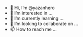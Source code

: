 - 👋 Hi, I’m @yazanhero
- 👀 I’m interested in ...
- 🌱 I’m currently learning ...
- 💞️ I’m looking to collaborate on ...
- 📫 How to reach me ...

<!---
yazanhero/yazanhero is a ✨ special ✨ repository because its `README.md` (this file) appears on your GitHub profile.
You can click the Preview link to take a look at your changes.
--->
